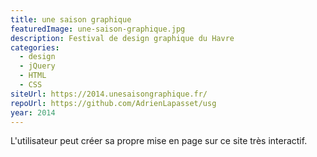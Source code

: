```yaml
---
title: une saison graphique
featuredImage: une-saison-graphique.jpg
description: Festival de design graphique du Havre
categories:
  - design
  - jQuery
  - HTML
  - CSS
siteUrl: https://2014.unesaisongraphique.fr/
repoUrl: https://github.com/AdrienLapasset/usg
year: 2014
---
```

L'utilisateur peut créer sa propre mise en page sur ce site très interactif.

